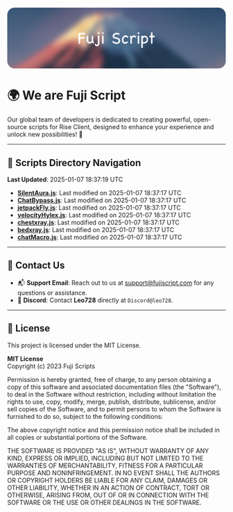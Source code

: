 ![Banner](.github/b.webp)

# 🌍 **We are Fuji Script**

Our global team of developers is dedicated to creating powerful, open-source scripts for Rise Client, designed to enhance your experience and unlock new possibilities! 🌟

---
<!-- SCRIPTS_NAVIGATION_START -->
## 📂 **Scripts Directory Navigation**

**Last Updated**: 2025-01-07 18:37:19 UTC

- **[SilentAura.js](scripts/SilentAura.js)**: Last modified on 2025-01-07 18:37:17 UTC
- **[ChatBypass.js](scripts/ChatBypass.js)**: Last modified on 2025-01-07 18:37:17 UTC
- **[jetpackFly.js](scripts/jetpackFly.js)**: Last modified on 2025-01-07 18:37:17 UTC
- **[velocityHylex.js](scripts/velocityHylex.js)**: Last modified on 2025-01-07 18:37:17 UTC
- **[chestxray.js](scripts/chestxray.js)**: Last modified on 2025-01-07 18:37:17 UTC
- **[bedxray.js](scripts/bedxray.js)**: Last modified on 2025-01-07 18:37:17 UTC
- **[chatMacro.js](scripts/chatMacro.js)**: Last modified on 2025-01-07 18:37:17 UTC

<!-- SCRIPTS_NAVIGATION_END -->

---

## 💬 **Contact Us**  
- 📬 **Support Email**: Reach out to us at [support@fujiscript.com](mailto:support@fujiscript.com) for any questions or assistance.  
- 💬 **Discord**: Contact **Leo728** directly at `Discord@leo728`.

---

## 📜 **License**

This project is licensed under the MIT License.  

**MIT License**  
Copyright (c) 2023 Fuji Scripts  

Permission is hereby granted, free of charge, to any person obtaining a copy of this software and associated documentation files (the "Software"), to deal in the Software without restriction, including without limitation the rights to use, copy, modify, merge, publish, distribute, sublicense, and/or sell copies of the Software, and to permit persons to whom the Software is furnished to do so, subject to the following conditions:  

The above copyright notice and this permission notice shall be included in all copies or substantial portions of the Software.  

THE SOFTWARE IS PROVIDED "AS IS", WITHOUT WARRANTY OF ANY KIND, EXPRESS OR IMPLIED, INCLUDING BUT NOT LIMITED TO THE WARRANTIES OF MERCHANTABILITY, FITNESS FOR A PARTICULAR PURPOSE AND NONINFRINGEMENT. IN NO EVENT SHALL THE AUTHORS OR COPYRIGHT HOLDERS BE LIABLE FOR ANY CLAIM, DAMAGES OR OTHER LIABILITY, WHETHER IN AN ACTION OF CONTRACT, TORT OR OTHERWISE, ARISING FROM, OUT OF OR IN CONNECTION WITH THE SOFTWARE OR THE USE OR OTHER DEALINGS IN THE SOFTWARE.  

